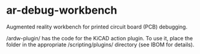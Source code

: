 # ar-debug-workbench
Augmented reality workbench for printed circuit board (PCB) debugging.

/ardw-plugin/ has the code for the KiCAD action plugin. To use it, place the folder in the appropriate /scripting/plugins/ directory (see IBOM for details).
